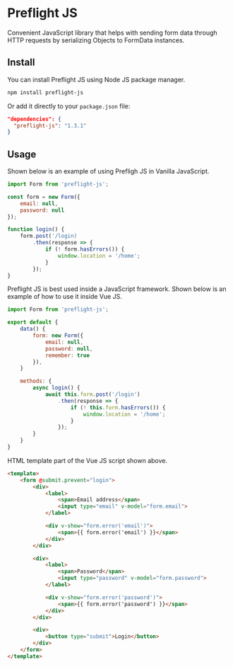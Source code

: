 # Preflight JS

Convenient JavaScript library that helps with sending form data through HTTP requests by serializing Objects to FormData instances.

## Install

You can install Preflight JS using Node JS package manager.

```sh
npm install preflight-js
```

Or add it directly to your `package.json` file:

```json
"dependencies": {
  "preflight-js": "1.3.1"
}
```

## Usage

Shown below is an example of using Prefligh JS in Vanilla JavaScript.

```javascript
import Form from 'preflight-js';

const form = new Form({
    email: null,
    password: null
});

function login() {
    form.post('/login)
        .then(response => {
            if (! form.hasErrors()) {
                window.location = '/home';
            }
        });
}
```

Preflight JS is best used inside a JavaScript framework. Shown below is an example of how to use it inside Vue JS.

```javascript
import Form from 'preflight-js';

export default {
    data() {
        form: new Form({
            email: null,
            password: null,
            remember: true
        }),
    }

    methods: {
        async login() {
            await this.form.post('/login')
                .then(response => {
                    if (! this.form.hasErrors()) {
                        window.location = '/home';
                    }
                });
        }
    }
}
```

HTML template part of the Vue JS script shown above.

```html
<template>
    <form @submit.prevent="login">
        <div>
            <label>
                <span>Email address</span>
                <input type="email" v-model="form.email">
            </label>

            <div v-show="form.error('email')">
                <span>{{ form.error('email') }}</span>
            </div>
        </div>

        <div>
            <label>
                <span>Password</span>
                <input type="password" v-model="form.password">
            </label>

            <div v-show="form.error('password')">
                <span>{{ form.error('password') }}</span>
            </div>
        </div>

        <div>
            <button type="submit">Login</button>
        </div>
    </form>
</template>
```
